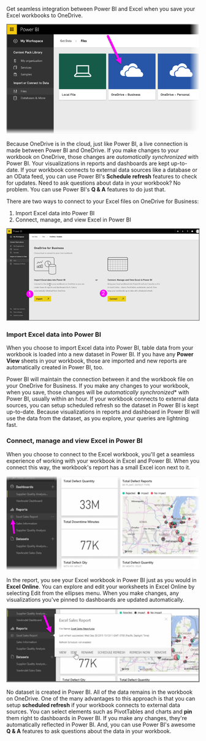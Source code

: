 Get seamless integration between Power BI and Excel when you save your Excel workbooks to OneDrive.

![](media/5-4-connect-onedrive-for-business/5-4_1.png)

Because OneDrive is in the cloud, just like Power BI, a live connection is made between Power BI and OneDrive. If you make changes to your workbook on OneDrive, those changes are *automatically synchronized* with Power BI. Your visualizations in reports and dashboards are kept up-to-date. If your workbook connects to external data sources like a database or an OData feed, you can use Power BI's **Schedule refresh** features to check for updates. Need to ask questions about data in your workbook? No problem. You can use Power BI's **Q & A** features to do just that.

There are two ways to connect to your Excel files on OneDrive for Business:

1. Import Excel data into Power BI
2. Connect, manage, and view Excel in Power BI

![](media/5-4-connect-onedrive-for-business/5-4_3.png)

### Import Excel data into Power BI
When you choose to import Excel data into Power BI, table data from your workbook is loaded into a new dataset in Power BI. If you have any **Power View** sheets in your workbook, those are imported and new reports are automatically created in Power BI, too.

Power BI will maintain the connection between it and the workbook file on your OneDrive for Business. If you make any changes to your workbook, when you save, those changes will be *automatically synchronized** with Power BI, usually within an hour. If your workbook connects to external data sources, you can setup scheduled refresh so the dataset in Power BI is kept up-to-date. Because visualizations in reports and dashboard in Power BI will use the data from the dataset, as you explore, your queries are lightning fast.

### Connect, manage and view Excel in Power BI
When you choose to connect to the Excel workbook, you'll get a seamless experience of working with your workbook in Excel and Power BI. When you connect this way, the workbook's report has a small Excel icon next to it.

![](media/5-4-connect-onedrive-for-business/5-4_4.png)

In the report, you see your Excel workbook in Power BI just as you would in **Excel Online**. You can explore and edit your worksheets in Excel Online by selecting Edit from the ellipses menu. When you make changes, any visualizations you've pinned to dashboards are updated automatically.

![](media/5-4-connect-onedrive-for-business/5-4_5.png)

No dataset is created in Power BI. All of the data remains in the workbook on OneDrive. One of the many advantages to this approach is that you can setup **scheduled refresh** if your workbook connects to external data sources. You can select elements such as PivotTables and charts and **pin** them right to dashboards in Power BI. If you make any changes, they're automatically reflected in Power BI. And, you can use Power BI's awesome **Q & A** features to ask questions about the data in your workbook.  

